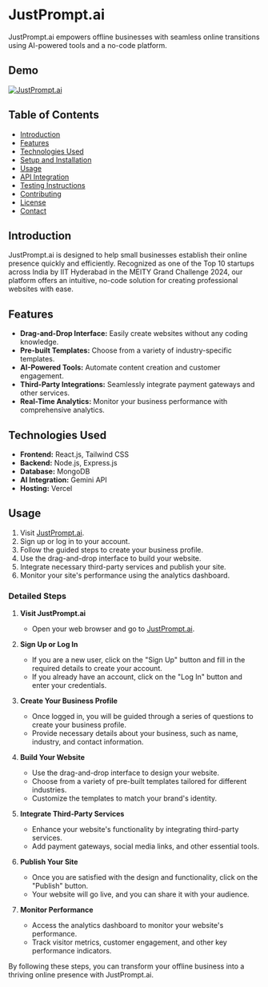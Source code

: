 # JustPrompt.ai

JustPrompt.ai empowers offline businesses with seamless online transitions using AI-powered tools and a no-code platform.

## Demo
[![JustPrompt.ai](https://img.youtube.com/vi/XNejlBcillc/0.jpg)](https://www.youtube.com/watch?v=XNejlBcillc)

## Table of Contents
- [Introduction](#introduction)
- [Features](#features)
- [Technologies Used](#technologies-used)
- [Setup and Installation](#setup-and-installation)
- [Usage](#usage)
- [API Integration](#api-integration)
- [Testing Instructions](#testing-instructions)
- [Contributing](#contributing)
- [License](#license)
- [Contact](#contact)

## Introduction
JustPrompt.ai is designed to help small businesses establish their online presence quickly and efficiently. Recognized as one of the Top 10 startups across India by IIT Hyderabad in the MEITY Grand Challenge 2024, our platform offers an intuitive, no-code solution for creating professional websites with ease.

## Features
- **Drag-and-Drop Interface:** Easily create websites without any coding knowledge.
- **Pre-built Templates:** Choose from a variety of industry-specific templates.
- **AI-Powered Tools:** Automate content creation and customer engagement.
- **Third-Party Integrations:** Seamlessly integrate payment gateways and other services.
- **Real-Time Analytics:** Monitor your business performance with comprehensive analytics.

## Technologies Used
- **Frontend:** React.js, Tailwind CSS
- **Backend:** Node.js, Express.js
- **Database:** MongoDB
- **AI Integration:** Gemini API
- **Hosting:** Vercel

## Usage
1. Visit [JustPrompt.ai](https://justprompt.vercel.app/).
2. Sign up or log in to your account.
3. Follow the guided steps to create your business profile.
4. Use the drag-and-drop interface to build your website.
5. Integrate necessary third-party services and publish your site.
6. Monitor your site's performance using the analytics dashboard.

### Detailed Steps

1. **Visit JustPrompt.ai**
   - Open your web browser and go to [JustPrompt.ai](https://justprompt.vercel.app/).

2. **Sign Up or Log In**
   - If you are a new user, click on the "Sign Up" button and fill in the required details to create your account.
   - If you already have an account, click on the "Log In" button and enter your credentials.

3. **Create Your Business Profile**
   - Once logged in, you will be guided through a series of questions to create your business profile.
   - Provide necessary details about your business, such as name, industry, and contact information.

4. **Build Your Website**
   - Use the drag-and-drop interface to design your website.
   - Choose from a variety of pre-built templates tailored for different industries.
   - Customize the templates to match your brand's identity.

5. **Integrate Third-Party Services**
   - Enhance your website's functionality by integrating third-party services.
   - Add payment gateways, social media links, and other essential tools.

6. **Publish Your Site**
   - Once you are satisfied with the design and functionality, click on the "Publish" button.
   - Your website will go live, and you can share it with your audience.

7. **Monitor Performance**
   - Access the analytics dashboard to monitor your website's performance.
   - Track visitor metrics, customer engagement, and other key performance indicators.

By following these steps, you can transform your offline business into a thriving online presence with JustPrompt.ai.
